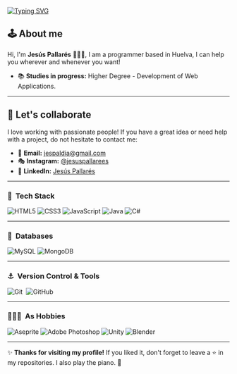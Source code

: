 <a href="https://git.io/typing-svg"><img src="https://readme-typing-svg.demolab.com?font=Montserrat&weight=500&size=150&pause=1000&color=CFF3F7&background=FFF3F100&center=true&vCenter=true&width=1920&height=200&lines=Hola%2C+soy++J.Pallar%C3%A9s;Hi%2C+I'm+J.Pallar%C3%A9s;Ciao%2C+sono+J.Pallar%C3%A9s;Salut%2C+je+suis+J.Pallar%C3%A9s" alt="Typing SVG" /></a>

## 🕹 **About me**
Hi, I'm **Jesús Pallarés** 🧙🏼‍♂️, I am a programmer based in Huelva, I can help you wherever and whenever you want!

- 📚 **Studies in progress:** Higher Degree - Development of Web Applications.

---

## 🤝 **Let's collaborate**
I love working with passionate people! If you have a great idea or need help with a project, do not hesitate to contact me:

- 📧 **Email:** [jespaldia@gmail.com](mailto:jespaldia@gmail.com)
- 🎭 **Instagram:** [@jesuspallarees](https://instagram.com/jesuspallarees)
- 💼 **LinkedIn:** [Jesús Pallarés](https://www.linkedin.com/in/jesuspallares/)

---

### 🎈 &nbsp;Tech Stack
![HTML5](https://img.shields.io/badge/HTML5-E34F26?style=for-the-badge&logo=html5&logoColor=white)
![CSS3](https://img.shields.io/badge/CSS3-1572B6?style=for-the-badge&logo=css3&logoColor=white)
![JavaScript](https://img.shields.io/badge/JavaScript-F7DF1E?style=for-the-badge&logo=javascript&logoColor=black)
![Java](https://img.shields.io/badge/java-%23ED8B00.svg?style=for-the-badge&logo=openjdk&logoColor=white)
![C#](https://img.shields.io/badge/C%23-%238B5CF6.svg?style=for-the-badge&logo=c-sharp&logoColor=white)

---

### 🌌 &nbsp;Databases
![MySQL](https://img.shields.io/badge/MySQL-4479A1?style=for-the-badge&logo=mysql&logoColor=white)
![MongoDB](https://img.shields.io/badge/MongoDB-%234ea94b.svg?style=for-the-badge&logo=mongodb&logoColor=white)&nbsp;

---

### ⚓ &nbsp;Version Control & Tools
![Git](https://img.shields.io/badge/git-%23F05033.svg?style=for-the-badge&logo=git&logoColor=white)&nbsp;
![GitHub](https://img.shields.io/badge/github-%23121011.svg?style=for-the-badge&logo=github&logoColor=white)&nbsp;

---

### 👨🏼‍🎨 &nbsp;As Hobbies
![Aseprite](https://img.shields.io/badge/Aseprite-FFFFFF?style=for-the-badge&logo=Aseprite&logoColor=#7D929E)
![Adobe Photoshop](https://img.shields.io/badge/adobe%20photoshop-%2331A8FF.svg?style=for-the-badge&logo=adobe%20photoshop&logoColor=white)
![Unity](https://img.shields.io/badge/unity-%23000000.svg?style=for-the-badge&logo=unity&logoColor=white)
![Blender](https://img.shields.io/badge/blender-%23F5792A.svg?style=for-the-badge&logo=blender&logoColor=white)

---

✨ **Thanks for visiting my profile!** If you liked it, don't forget to leave a ⭐️ in my repositories. I also play the piano. 🎹 
